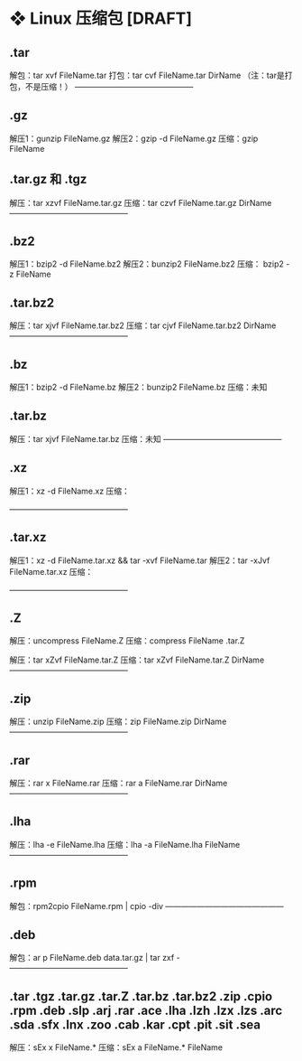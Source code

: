 # ❖ Linux 压缩包 [DRAFT]


## .tar 
解包：tar xvf FileName.tar
打包：tar cvf FileName.tar DirName
（注：tar是打包，不是压缩！）
———————————————

## .gz
解压1：gunzip FileName.gz
解压2：gzip -d FileName.gz
压缩：gzip FileName

## .tar.gz 和 .tgz
解压：tar xzvf FileName.tar.gz
压缩：tar czvf FileName.tar.gz DirName
———————————————

## .bz2
解压1：bzip2 -d FileName.bz2
解压2：bunzip2 FileName.bz2
压缩： bzip2 -z FileName

## .tar.bz2
解压：tar xjvf FileName.tar.bz2
压缩：tar cjvf FileName.tar.bz2 DirName
———————————————

## .bz
解压1：bzip2 -d FileName.bz
解压2：bunzip2 FileName.bz
压缩：未知

## .tar.bz
解压：tar xjvf FileName.tar.bz
压缩：未知
———————————————

## .xz
解压1：xz -d FileName.xz
压缩：

———————————————

## .tar.xz
解压1：xz -d FileName.tar.xz && tar -xvf FileName.tar
解压2：tar -xJvf FileName.tar.xz
压缩：

———————————————
## .Z
解压：uncompress FileName.Z
压缩：compress FileName
.tar.Z

解压：tar xZvf FileName.tar.Z
压缩：tar xZvf FileName.tar.Z DirName
———————————————

## .zip
解压：unzip FileName.zip
压缩：zip FileName.zip DirName
———————————————

## .rar
解压：rar x FileName.rar
压缩：rar a FileName.rar DirName
———————————————

## .lha
解压：lha -e FileName.lha
压缩：lha -a FileName.lha FileName
———————————————

## .rpm
解包：rpm2cpio FileName.rpm | cpio -div
———————————————

## .deb
解包：ar p FileName.deb data.tar.gz | tar zxf -
———————————————

## .tar .tgz .tar.gz .tar.Z .tar.bz .tar.bz2 .zip .cpio .rpm .deb .slp .arj .rar .ace .lha .lzh .lzx .lzs .arc .sda .sfx .lnx .zoo .cab .kar .cpt .pit .sit .sea
解压：sEx x FileName.*
压缩：sEx a FileName.* FileName
